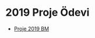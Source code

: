 # 2019 Proje Ödevi

<!--Index-->

- [Proje 2019 BM](./Ders%20%C4%B0%C3%A7eri%C4%9Fi/2019%20Proje%20%C3%96devi/Proje%202019%20BM.pdf)

<!--Index-->
